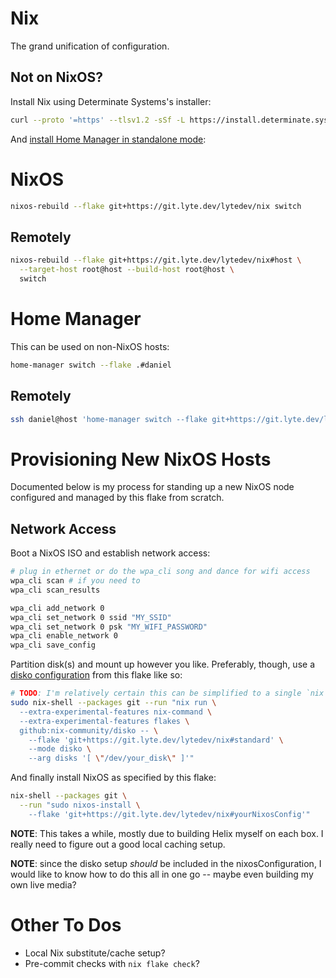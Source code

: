 # Nix

The grand unification of configuration.

## Not on NixOS?

Install Nix using Determinate Systems's installer:

```bash
curl --proto '=https' --tlsv1.2 -sSf -L https://install.determinate.systems/nix | sh -s -- install
```

And [install Home Manager in standalone mode](https://nix-community.github.io/home-manager/index.html#sec-install-standalone):

# NixOS

```bash
nixos-rebuild --flake git+https://git.lyte.dev/lytedev/nix switch
```

## Remotely

```bash
nixos-rebuild --flake git+https://git.lyte.dev/lytedev/nix#host \
  --target-host root@host --build-host root@host \
  switch
```

# Home Manager

This can be used on non-NixOS hosts:

```bash
home-manager switch --flake .#daniel
```

## Remotely

```bash
ssh daniel@host 'home-manager switch --flake git+https://git.lyte.dev/lytedev/nix#daniel'
```

# Provisioning New NixOS Hosts

Documented below is my process for standing up a new NixOS node configured and
managed by this flake from scratch.

## Network Access

Boot a NixOS ISO and establish network access:

```bash
# plug in ethernet or do the wpa_cli song and dance for wifi access
wpa_cli scan # if you need to
wpa_cli scan_results

wpa_cli add_network 0
wpa_cli set_network 0 ssid "MY_SSID"
wpa_cli set_network 0 psk "MY_WIFI_PASSWORD"
wpa_cli enable_network 0
wpa_cli save_config
```

Partition disk(s) and mount up however you like. Preferably, though, use a
[disko configuration](./disko.nix) from this flake like so:

```bash
# TODO: I'm relatively certain this can be simplified to a single `nix run` command
sudo nix-shell --packages git --run "nix run \
  --extra-experimental-features nix-command \
  --extra-experimental-features flakes \
  github:nix-community/disko -- \
    --flake 'git+https://git.lyte.dev/lytedev/nix#standard' \
    --mode disko \
    --arg disks '[ \"/dev/your_disk\" ]'"
```

And finally install NixOS as specified by this flake:

```bash
nix-shell --packages git \
  --run "sudo nixos-install \
    --flake 'git+https://git.lyte.dev/lytedev/nix#yourNixosConfig'"
```

**NOTE**: This takes a while, mostly due to building Helix myself on each box. I
really need to figure out a good local caching setup.

**NOTE**: since the disko setup _should_ be included in the nixosConfiguration,
I would like to know how to do this all in one go -- maybe even building my own
live media?

# Other To Dos

- Local Nix substitute/cache setup?
- Pre-commit checks with `nix flake check`?
